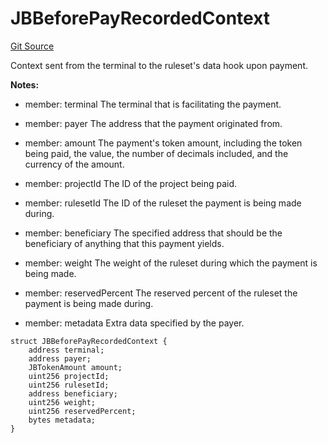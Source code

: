 # JBBeforePayRecordedContext
[Git Source](https://github.com/Bananapus/nana-core/blob/1fb5688d98a7c6e49f86f6a7e868a61ef4c2409a/src/structs/JBBeforePayRecordedContext.sol)

Context sent from the terminal to the ruleset's data hook upon payment.

**Notes:**
- member: terminal The terminal that is facilitating the payment.

- member: payer The address that the payment originated from.

- member: amount The payment's token amount, including the token being paid, the value, the number of decimals
included, and the currency of the amount.

- member: projectId The ID of the project being paid.

- member: rulesetId The ID of the ruleset the payment is being made during.

- member: beneficiary The specified address that should be the beneficiary of anything that this payment
yields.

- member: weight The weight of the ruleset during which the payment is being made.

- member: reservedPercent The reserved percent of the ruleset the payment is being made during.

- member: metadata Extra data specified by the payer.


```solidity
struct JBBeforePayRecordedContext {
    address terminal;
    address payer;
    JBTokenAmount amount;
    uint256 projectId;
    uint256 rulesetId;
    address beneficiary;
    uint256 weight;
    uint256 reservedPercent;
    bytes metadata;
}
```

